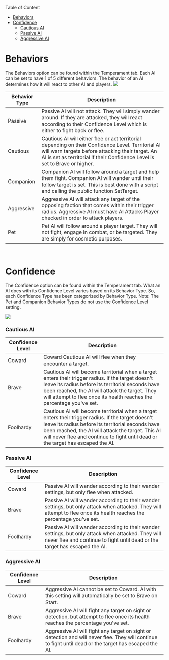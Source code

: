 Table of Content
* [Behaviors](#Behaviors)
* [Confidence](#Confidence)
   * [Cautious AI](#Cautious-AI)
   * [Passive AI](#Passive-AI)
   * [Aggressive AI](#Aggressive-AI)


# Behaviors
The Behaviors option can be found within the Temperament tab. Each AI can be set to have 1 of 5 different behaviors. The behavior of an AI determines how it will react to other AI and players.
![](https://i.imgur.com/O4unmr4.png)

| Behavior Type  | Description |
| ------------- | ------------- |
| Passive  | Passive AI will not attack. They will simply wander around. If they are attacked, they will react according to their Confidence Level which is either to fight back or flee.  |
| Cautious  | Cautious AI will either flee or act territorial depending on their Confidence Level. Territorial AI will warn targets before attacking their target. An AI is set as territorial if their Confidence Level is set to Brave or higher.  |
| Companion  | Companion AI will follow around a target and help them fight. Companion AI will wander until their follow target is set. This is best done with a script and calling the public function SetTarget.  |
| Aggressive  | Aggressive AI will attack any target of the opposing faction that comes within their trigger radius. Aggressive AI must have AI Attacks Player checked in order to attack players.  |
| Pet  | Pet AI will follow around a player target. They will not fight, engage in combat, or be targeted. They are simply for cosmetic purposes.  |

&nbsp;

# Confidence
The Confidence option can be found within the Temperament tab. What an AI does with its Confidence Level varies based on its Behavior Type. So, each Confidence Type has been categorized by Behavior Type. Note: The Pet and Companion Behavior Types do not use the Confidence Level setting.

![](https://i.imgur.com/gtspkmn.png)

### Cautious AI
| Confidence Level  | Description |
| ------------- | ------------- |
| Coward  | Coward Cautious AI will flee when they encounter a target.  |
| Brave  | Cautious AI will become territorial when a target enters their trigger radius. If the target doesn't leave its radius before its territorial seconds have been reached, the AI will attack the target. They will attempt to flee once its health reaches the percentage you've set.  |
| Foolhardy  | Cautious AI will become territorial when a target enters their trigger radius. If the target doesn't leave its radius before its territorial seconds have been reached, the AI will attack the target. This AI will never flee and continue to fight until dead or the target has escaped the AI.  |

### Passive AI
| Confidence Level  | Description |
| ------------- | ------------- |
| Coward  | Passive AI will wander according to their wander settings, but only flee when attacked.  |
| Brave  | Passive AI will wander according to their wander settings, but only attack when attacked. They will attempt to flee once its health reaches the percentage you've set.  |
| Foolhardy  | Passive AI will wander according to their wander settings, but only attack when attacked. They will never flee and continue to fight until dead or the target has escaped the AI.  |

### Aggressive AI
| Confidence Level  | Description |
| ------------- | ------------- |
| Coward  | Aggressive AI cannot be set to Coward. AI with this setting will automatically be set to Brave on Start.  |
| Brave  | Aggressive AI will fight any target on sight or detection, but attempt to flee once its health reaches the percentage you've set.  |
| Foolhardy  | Aggressive AI will fight any target on sight or detection and will never flee. They will continue to fight until dead or the target has escaped the AI.  |